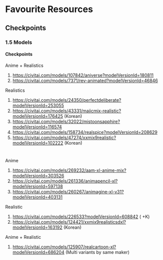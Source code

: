 # Favourite Resources

## Checkpoints

### 1.5 Models

#### Checkpoints

Anime + Realistics

1. https://civitai.com/models/107842/aniverse?modelVersionId=180811
2. https://civitai.com/models/7371/rev-animated?modelVersionId=46846

Realistics

1. https://civitai.com/models/24350/perfectdeliberate?modelVersionId=253055
2. https://civitai.com/models/43331/majicmix-realistic?modelVersionId=176425 (Korean)
3. https://civitai.com/models/32022/mistoonsapphire?modelVersionId=116574
4. https://civitai.com/models/158734/realspice?modelVersionId=208629
5. https://civitai.com/models/47274/xxmix9realistic?modelVersionId=102222 (Korean)

#

Anime

1. https://civitai.com/models/269232/aam-xl-anime-mix?modelVersionId=303526
2. https://civitai.com/models/261336/animapencil-xl?modelVersionId=597138
3. https://civitai.com/models/260267/animagine-xl-v31?modelVersionId=403131

Realistic

1. https://civitai.com/models/226533?modelVersionId=608842 ( +K)
2. https://civitai.com/models/124421/xxmix9realisticsdxl?modelVersionId=163192 (Korean)

Anime + Realistic

1. https://civitai.com/models/125907/realcartoon-xl?modelVersionId=686204 (Multi variants by same maker)
